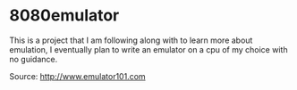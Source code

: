 # 8080emulator

This is a project that I am following along with to learn more about emulation, I eventually plan to write an emulator on a cpu of my choice with no guidance.

Source: http://www.emulator101.com

